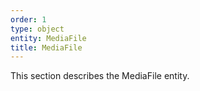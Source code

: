 ```yaml
---
order: 1
type: object
entity: MediaFile
title: MediaFile
---
```


This section describes the MediaFile entity.
